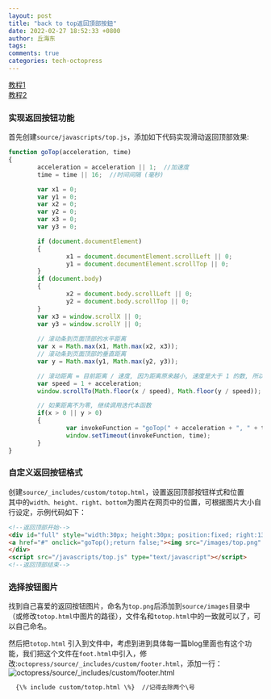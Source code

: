 ```yaml
---
layout: post
title: "back to top返回頂部按鈕"
date: 2022-02-27 18:52:33 +0800
author: 丘海东 
tags: 
comments: true
categories: tech-octopress
---
```

[教程1](https://www.jianshu.com/p/fe0e089a985c)  
[教程2](https://www.cnblogs.com/biglucky/p/4148867.html)  

### 实现返回按钮功能
首先创建`source/javascripts/top.js`，添加如下代码实现滑动返回顶部效果:  

``` javascript
function goTop(acceleration, time)
{
        acceleration = acceleration || 1;  //加速度
        time = time || 16;  //时间间隔 (毫秒)

        var x1 = 0;
        var y1 = 0;
        var x2 = 0;
        var y2 = 0;
        var x3 = 0;
        var y3 = 0;

        if (document.documentElement)
        {
                x1 = document.documentElement.scrollLeft || 0;
                y1 = document.documentElement.scrollTop || 0;
        }
        if (document.body)
        {
                x2 = document.body.scrollLeft || 0;
                y2 = document.body.scrollTop || 0;
        }
        var x3 = window.scrollX || 0;
        var y3 = window.scrollY || 0;
        
        // 滚动条到页面顶部的水平距离
        var x = Math.max(x1, Math.max(x2, x3));
        // 滚动条到页面顶部的垂直距离
        var y = Math.max(y1, Math.max(y2, y3));

        // 滚动距离 = 目前距离 / 速度, 因为距离原来越小, 速度是大于 1 的数, 所以滚动距离会越来越小
        var speed = 1 + acceleration;
        window.scrollTo(Math.floor(x / speed), Math.floor(y / speed));

        // 如果距离不为零, 继续调用迭代本函数
        if(x > 0 || y > 0)
        {
                var invokeFunction = "goTop(" + acceleration + ", " + time + ")";
                window.setTimeout(invokeFunction, time);
        }
}
```

### 自定义返回按钮格式
创建`source/_includes/custom/totop.html`，设置返回顶部按钮样式和位置  
其中的`width、height、right、bottom`为图片在网页中的位置，可根据图片大小自行设定，示例代码如下：  

``` html
<!--返回顶部开始-->
<div id="full" style="width:30px; height:30px; position:fixed; right:13px; bottom:13px; z-index:100; text-align:center; background-color:transparent; cursor:pointer;">
<a href="#" onclick="goTop();return false;"><img src="/images/top.png" border=0 alt="返回顶部"></a>
</div>
<script src="/javascripts/top.js" type="text/javascript"></script>
<!--返回顶部结束-->
```

### 选择按钮图片
找到自己喜爱的返回按钮图片，命名为`top.png`后添加到`source/images`目录中（或修改`totop.html`中图片的路径），文件名和`totop.html`中的一致就可以了，可以自己命名。  

然后把`totop.html` 引入到文件中，考虑到进到具体每一篇blog里面也有这个功能，我们把这个文件在`foot.html`中引入，修改:`octopress/source/_includes/custom/footer.html`，添加一行：  
![octopress/source/_includes/custom/footer.html](http://r.photo.store.qq.com/psc?/V53xBhKC4JFvE03uTNAL1QWxNF3K6JJT/TmEUgtj9EK6.7V8ajmQrEMHNMi9RBV8SPCiQjrpiIVqTO0oBBa1zGSTDwX1cxXY1I0xQDhEyJNc9d2jqFOe5QAet0C9GvAgWzpRjxvDQ7Sc!/r)  

``` html
  {\% include custom/totop.html \%}  //记得去除两个\号
```
